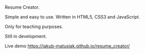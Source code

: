 Resume Creator.

Simple and easy to use. Written in HTML5, CSS3 and JavaScript.

Only for teaching purposes.

Still in development.

Live demo https://jakub-matusiak.github.io/resume_creator/